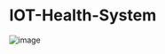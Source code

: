 # IOT-Health-System
![image](https://user-images.githubusercontent.com/58705759/208139475-d9891770-b506-4dd8-af9d-687ecd127646.png)
